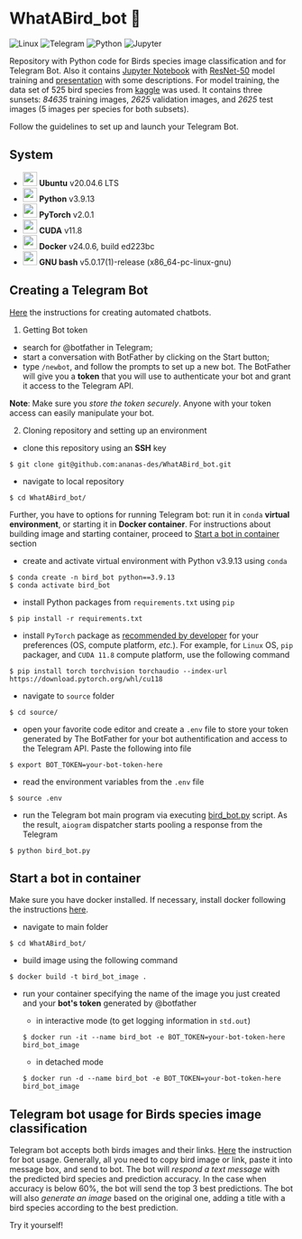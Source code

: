 # WhatABird_bot 🐤

![Linux](https://img.shields.io/badge/Linux-FCC624?style=for-the-badge&logo=linux&logoColor=black) ![Telegram](https://img.shields.io/badge/Telegram-2CA5E0?style=for-the-badge&logo=telegram&logoColor=white) ![Python](https://img.shields.io/badge/Python-3776AB?style=for-the-badge&logo=python&logoColor=white) ![Jupyter](https://img.shields.io/badge/Made%20with-Jupyter-orange?style=for-the-badge&logo=Jupyter)

Repository with Python code for Birds species image classification and for Telegram Bot. Also it contains [Jupyter Notebook](./source/birds_model.ipynb) with [ResNet-50](https://iq.opengenus.org/resnet50-architecture/) model training and [presentation](./What_A_Bird_Bot.pdf) with some descriptions. 
For model training, the data set of 525 bird species from [kaggle](https://www.kaggle.com/datasets/gpiosenka/100-bird-species?resource=download) was used. It contains three sunsets: *84635* training images, *2625* validation images, and *2625* test images (5 images per species for both subsets). 

Follow the guidelines to set up and launch your Telegram Bot.

## System

- <img src="https://github.com/simple-icons/simple-icons/raw/develop/icons/ubuntu.svg" style="height: 25px; width:25px;"/> **Ubuntu** v20.04.6 LTS
- <img src="https://github.com/simple-icons/simple-icons/raw/develop/icons/python.svg" style="height: 25px; width:25px;"/> **Python** v3.9.13
- <img src="https://raw.githubusercontent.com/simple-icons/simple-icons/c44c0a776bfab5924f0ecef7e595be8d8afda2be/icons/pytorch.svg" style="height: 25px; width:25px;"/> **PyTorch** v2.0.1
- <img src="https://raw.githubusercontent.com/simple-icons/simple-icons/c44c0a776bfab5924f0ecef7e595be8d8afda2be/icons/nvidia.svg" style="height: 25px; width:25px;"/> **CUDA** v11.8
- <img src="https://github.com/simple-icons/simple-icons/blob/develop/icons/docker.svg" style="height: 25px; width:25px;"/> **Docker** v24.0.6, build ed223bc
- <img src="https://github.com/simple-icons/simple-icons/raw/develop/icons/gnubash.svg" style="height: 25px; width:25px;"/> **GNU bash** v5.0.17(1)-release (x86_64-pc-linux-gnu)

## Creating a Telegram Bot

[Here](https://www.freecodecamp.org/news/how-to-create-a-telegram-bot-using-python/) the instructions for creating automated chatbots.

1. Getting Bot token
- search for @botfather in Telegram;
- start a conversation with BotFather by clicking on the Start button;
- type `/newbot`, and follow the prompts to set up a new bot. The BotFather will give you a **token** that you will use to authenticate your bot and grant it access to the Telegram API.

**Note**: Make sure you *store the token securely*. Anyone with your token access can easily manipulate your bot.

2. Cloning repository and setting up an environment
- clone this repository using an **SSH** key

```
$ git clone git@github.com:ananas-des/WhatABird_bot.git
```

- navigate to local repository

```
$ cd WhatABird_bot/
```

Further, you have to options for running Telegram bot: run it in `conda` **virtual environment**, or starting it in **Docker container**. For instructions about building image and starting container, proceed to [Start a bot in container](#start-a-bot-in-container) section

- create and activate virtual environment with Python v3.9.13 using `conda`

```
$ conda create -n bird_bot python==3.9.13
$ conda activate bird_bot
```

- install Python packages from `requirements.txt` using `pip`

```
$ pip install -r requirements.txt
```

- install `PyTorch` package as [recommended by developer](https://pytorch.org/get-started/locally/) for your preferences (OS, compute platform, *etc.*). For example, for `Linux` OS, `pip` packager, and `CUDA 11.8` compute platform, use the following command 

```
$ pip install torch torchvision torchaudio --index-url https://download.pytorch.org/whl/cu118
```

- navigate to `source` folder

```
$ cd source/
```

- open your favorite code editor and create a `.env` file to store your token generated by The BotFather for your bot authentification and access to the Telegram API. Paste the following into file

```
$ export BOT_TOKEN=your-bot-token-here
```

- read the environment variables from the `.env` file

```
$ source .env
```
- run the Telegram bot main program via executing [bird_bot.py](./source/bird_bot.py) script. As the result, `aiogram` dispatcher starts pooling a response from the Telegram

```
$ python bird_bot.py
```

## Start a bot in container

Make sure you have docker installed. If necessary, install docker following the instructions [here](https://www.digitalocean.com/community/tutorials/how-to-install-and-use-docker-on-ubuntu-22-04).

- navigate to main folder

```
$ cd WhatABird_bot/
```

- build image using the following command

```
$ docker build -t bird_bot_image .
```

- run your container specifying the name of the image you just created and your **bot's token** generated by @botfather

  - in interactive mode (to get logging information in `std.out`)

  ```
  $ docker run -it --name bird_bot -e BOT_TOKEN=your-bot-token-here bird_bot_image
  ```

  - in detached mode

  ```
  $ docker run -d --name bird_bot -e BOT_TOKEN=your-bot-token-here bird_bot_image
  ```

## Telegram bot usage for Birds species image classification

Telegram bot accepts both birds images and their links. [Here](./bot_instructions.pdf) the instruction for bot usage. Generally, all you need to copy bird image or link, paste it into message box, and send to bot. The bot will *respond a text message* with the predicted bird species and prediction accuracy. In the case when accuracy is below 60%, the bot will send the top 3 best predictions. The bot will also *generate an image* based on the original one, adding a title with a bird species according to the best prediction.

Try it yourself!

